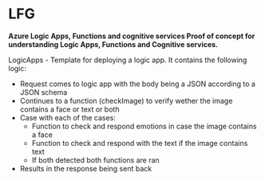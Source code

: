 # LFG
**Azure Logic Apps, Functions and cognitive services
Proof of concept for understanding Logic Apps, Functions and Cognitive services.**

LogicApps - Template for deploying a logic app. It contains the following logic: 
- Request comes to logic app with the body being a JSON according to a JSON schema
- Continues to a function (checkImage) to verify wether the image contains a face or text or both
- Case with each of the cases:
    - Function to check and respond emotions in case the image contains a face
    - Function to check and respond with the text if the image contains text
    - If both detected both functions are ran
- Results in the response being sent back
